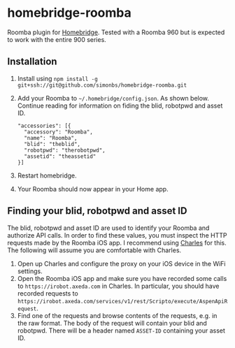 # homebridge-roomba

Roomba plugin for [Homebridge](https://github.com/nfarina/homebridge). Tested with a Roomba 960 but is expected to work with the entire 900 series.

## Installation

1. Install using `npm install -g git+ssh://git@github.com/simonbs/homebridge-roomba.git `
2. Add your Roomba to `~/.homebridge/config.json`. As shown below. Continue reading for information on fiding the blid, robotpwd and asset ID.

    ```
    "accessories": [{
      "accessory": "Roomba",
      "name": "Roomba",
      "blid": "theblid",
      "robotpwd": "therobotpwd",
      "assetid": "theassetid"
    }]
    ```
    
3. Restart homebridge.
4. Your Roomba should now appear in your Home app.

## Finding your blid, robotpwd and asset ID

The blid, robotpwd and asset ID are used to identify your Roomba and authorize API calls. In order to find these values, you must inspect the HTTP requests made by the Roomba iOS app.
I recommend using [Charles](https://www.charlesproxy.com) for this. The following will assume you are comfortable with Charles.

1. Open up Charles and configure the proxy on your iOS device in the WiFi settings.
2. Open the Roomba iOS app and make sure you have recorded some calls to `https://irobot.axeda.com` in Charles. In particular, you should have recorded requests to `https://irobot.axeda.com/services/v1/rest/Scripto/execute/AspenApiRequest`.
3. Find one of the requests and browse contents of the requests, e.g. in the raw format. The body of the request will contain your blid and robotpwd. There will be a header named `ASSET-ID` containing your asset ID.

